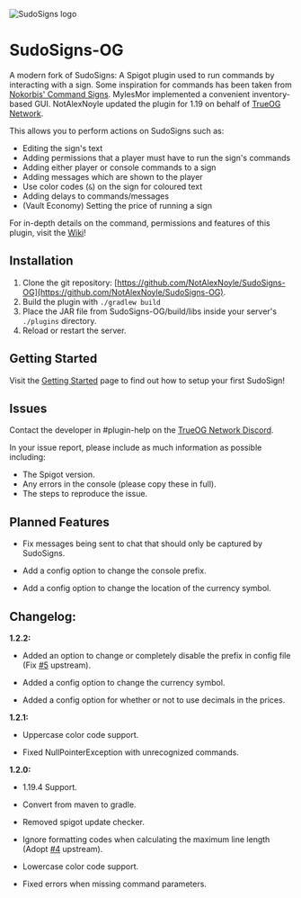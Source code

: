 ![SudoSigns logo](https://mylesmor.dev/sudosigns/logo.png)

# SudoSigns-OG

A modern fork of SudoSigns: A Spigot plugin used to run commands by interacting with a sign. Some inspiration for commands has been taken from [Nokorbis' Command Signs](https://www.spigotmc.org/resources/command-signs.10512/). MylesMor implemented a convenient inventory-based GUI. NotAlexNoyle updated the plugin for 1.19 on behalf of [TrueOG Network](https://true-og.net).

This allows you to perform actions on SudoSigns such as:
* Editing the sign's text
* Adding permissions that a player must have to run the sign's commands
* Adding either player or console commands to a sign
* Adding messages which are shown to the player
* Use color codes (`&`) on the sign for coloured text
* Adding delays to commands/messages
* (Vault Economy) Setting the price of running a sign

For in-depth details on the command, permissions and features of this plugin, visit the [Wiki](https://github.com/MylesMor/SudoSigns/wiki)!

## Installation
1. Clone the git repository: [https://github.com/NotAlexNoyle/SudoSigns-OG](https://github.com/NotAlexNoyle/SudoSigns-OG).
2. Build the plugin with `./gradlew build`
3. Place the JAR file from SudoSigns-OG/build/libs inside your server's `./plugins` directory.
4. Reload or restart the server.

## Getting Started
Visit the [Getting Started](https://github.com/MylesMor/SudoSigns/wiki/Getting-Started) page to find out how to setup your first SudoSign!

## Issues
Contact the developer in #plugin-help on the [TrueOG Network Discord](https://discord.gg/ma9pMYpBU6).

In your issue report, please include as much information as possible including:
* The Spigot version.
* Any errors in the console (please copy these in full).
* The steps to reproduce the issue.

## Planned Features

- Fix messages being sent to chat that should only be captured by SudoSigns.

- Add a config option to change the console prefix.

- Add a config option to change the location of the currency symbol.

## Changelog:

**1.2.2:**

- Added an option to change or completely disable the prefix in config file (Fix [#5](https://github.com/MylesMor/SudoSigns/issues/5) upstream).

- Added a config option to change the currency symbol.

- Added a config option for whether or not to use decimals in the prices.

**1.2.1:**

- Uppercase color code support.

- Fixed NullPointerException with unrecognized commands.

**1.2.0:**

- 1.19.4 Support.

- Convert from maven to gradle.

- Removed spigot update checker.

- Ignore formatting codes when calculating the maximum line length (Adopt [#4](https://github.com/MylesMor/SudoSigns/pull/4) upstream).

- Lowercase color code support.

- Fixed errors when missing command parameters.
